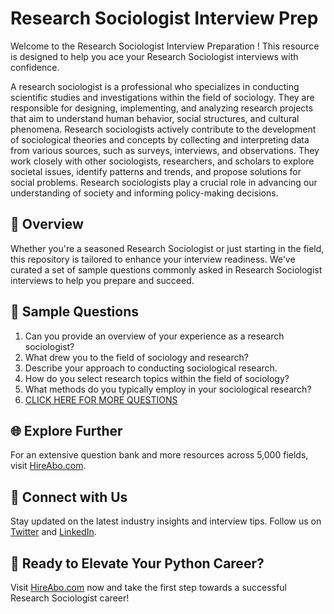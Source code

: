 # Research Sociologist Interview Prep

Welcome to the Research Sociologist Interview Preparation ! This resource is designed to help you ace your Research Sociologist interviews with confidence.

A research sociologist is a professional who specializes in conducting scientific studies and investigations within the field of sociology. They are responsible for designing, implementing, and analyzing research projects that aim to understand human behavior, social structures, and cultural phenomena. Research sociologists actively contribute to the development of sociological theories and concepts by collecting and interpreting data from various sources, such as surveys, interviews, and observations. They work closely with other sociologists, researchers, and scholars to explore societal issues, identify patterns and trends, and propose solutions for social problems. Research sociologists play a crucial role in advancing our understanding of society and informing policy-making decisions.

## 🚀 Overview

Whether you're a seasoned Research Sociologist or just starting in the field, this repository is tailored to enhance your interview readiness. We've curated a set of sample questions commonly asked in Research Sociologist interviews to help you prepare and succeed.

## 📝 Sample Questions

1. Can you provide an overview of your experience as a research sociologist?
2. What drew you to the field of sociology and research?
3. Describe your approach to conducting sociological research.
4. How do you select research topics within the field of sociology?
5. What methods do you typically employ in your sociological research?
6. [CLICK HERE FOR MORE QUESTIONS](https://hireabo.com/job/7_1_1/Research%20Sociologist)

## 🌐 Explore Further

For an extensive question bank and more resources across 5,000 fields, visit [HireAbo.com](https://www.hireabo.com).

## 📱 Connect with Us

Stay updated on the latest industry insights and interview tips. Follow us on [Twitter](https://twitter.com/hireabo) and [LinkedIn](https://www.linkedin.com/in/hire-abo-3609972a8/).

## 🚀 Ready to Elevate Your Python Career?

Visit [HireAbo.com](https://www.hireabo.com) now and take the first step towards a successful Research Sociologist career!